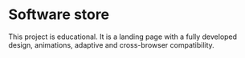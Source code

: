 # Software store
This project is educational. It is a landing page with a fully developed design, animations, adaptive and cross-browser compatibility.


